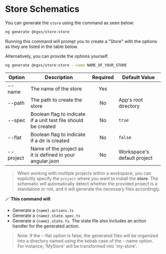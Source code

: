 # Store Schematics

You can generate the `store` using the command as seen below:

```bash
ng generate @ngxs/store:store
```

Running this command will prompt you to create a "Store" with the options as they are listed in the table below.

Alternatively, you can provide the options yourself.

```bash
ng generate @ngxs/store:store --name NAME_OF_YOUR_STORE
```

| Option    | Description                                                    | Required | Default Value               |
| --------- | -------------------------------------------------------------- | :------: | --------------------------- |
| --name    | The name of the store                                          |   Yes    |                             |
| --path    | The path to create the store                                   |    No    | App's root directory        |
| --spec    | Boolean flag to indicate if a unit test file should be created |    No    | `true`                      |
| --flat    | Boolean flag to indicate if a dir is created                   |    No    | `false`                     |
| --project | Name of the project as it is defined in your angular.json      |    No    | Workspace's default project |

> When working with multiple projects within a workspace, you can explicitly specify the `project` where you want to install the **store**. The schematic will automatically detect whether the provided project is a standalone or not, and it will generate the necessary files accordingly.

🪄 **This command will**:

- Generate a `{name}.actions.ts`
- Generate a `{name}.state.spec.ts`
- Generate a `{name}.state.ts`. The state file also includes an action handler for the generated action.

> Note: If the --flat option is false, the generated files will be organized into a directory named using the kebab case of the --name option. For instance, 'MyStore' will be transformed into 'my-store'.
